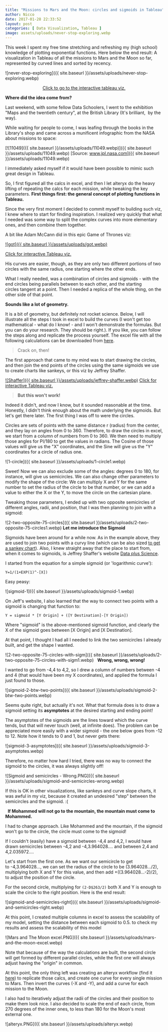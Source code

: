 ```yaml
---
title: "Missions to Mars and the Moon: circles and sigmoids in Tableau"
author: Nicco
date: 2017-01-28 22:33:52
layout: post
categories: [ Data Visualization, Tableau ]
image: assets/uploads/never-stop-exploring.webp
---
```


This week I spent my free time stretching and refreshing my (high school) knowledge of plotting exponential functions. Here below the end result: A visualization in Tableau of all the missions to Mars and the Moon so far, represented by curved lines and sorted by recency.

![never-stop-exploring]({{ site.baseurl }}/assets/uploads/never-stop-exploring.webp)
<p style="text-align: center;"><a href="https://public.tableau.com/views/NeverStopExploringAllthemissionstoMarsandtheMoonsofar/NEVERSTOPEXPLORING-AllthemissionstoMarsandtheMoon?:embed=y&amp;:display_count=yes" target="_blank" rel="noopener noreferrer">Click to go to the interactive tableau viz.</a></p>

**Where did the idea come from?**

Last weekend, with some fellow Data Schoolers, I went to the exhibition "Maps and the twentieth century", at the British Library (It's brilliant,  by the way).

While waiting for people to come, I was leafing through the books in the Library's shop and came across a munificent infographic from the NASA about missions to space:

[![11049]({{ site.baseurl }}/assets/uploads/11049.webp)]({{ site.baseurl }}/assets/uploads/11049.webp)
[Source: www.jpl.nasa.com]({{ site.baseurl }}/assets/uploads/11049.webp)

I immediately asked myself if it would have been possible to mimic such great design in Tableau.

So, I first figured all the calcs in excel, and then I let alteryx do the heavy lifting of repeating the calcs for each mission, while tweaking the key parameters.
**First things first: the general concept of plotting functions in Tableau.**


Since the very first moment I decided to commit myself to building such viz, I knew where to start for finding inspiration. I realized very quickly that what I needed was some way to split the complex curves into more elementary ones, and then combine them together.

A bit like Adam McCann did in this epic Game of Thrones viz:

[![got]({{ site.baseurl }}/assets/uploads/got.webp)](https://public.tableau.com/en-us/s/gallery/game-thrones-0)

[Click for interactive Tableau viz.](https://public.tableau.com/en-us/s/gallery/game-thrones-0)

His curves are easier, though, as they are only two different portions of two circles with the same radius, one starting where the other ends.

What I really needed, was a combination of circles and sigmoids - with the end circles being parallels between to each other, and the starting circles tangent at a point. Then I needed a replica of the whole thing, on the other side of that point.

**Sounds like a lot of geometry.**

It is a bit of geometry, but definitely not rocket science. Below, I will illustrate all the steps I took in excel to build the curves (I won't get too mathematical - what do I know! - and I won't demonstrate the formulas. But you can do your research. They should be right.). If you like, you can follow the steps along and replicate the process yourself. The excel file with all the following calculations can be downloaded from [here](https://dl.dropboxusercontent.com/u/26083752/Missions%20to%20Mars%20prod.xlsx).

> Crack on, then!

The first approach that came to my mind was to start drawing the circles, and then join the end points of the circles using the same sigmoids we use to create charts like sankeys, or this viz by Jeffrey Shaffer.

[![Shaffer]({{ site.baseurl }}/assets/uploads/jeffrey-shaffer.webp)](https://public.tableau.com/profile/jeffs8297#!/vizhome/StateofAmericaRankings2/DashboardExample) 
[Click for interactive Tableau viz.](https://public.tableau.com/profile/jeffs8297#!/vizhome/StateofAmericaRankings2/DashboardExample)

> **But this won't work!**

Indeed it didn't, and now I know, but it sounded reasonable at the time. Honestly, I didn't think enough about the math underlying the sigmoids. But let's get there later. The first thing I was off to were the circles.

Circles are sets of points with the same distance r (radius) from the center, and they lay on angles from 0 to 360. Therefore, to draw the circles in excel, we start from a column of numbers from 0 to 360. We then need to multiply those angles for PI/180 to get the values in radians. The Cosine of those values will give us the "X" coordinates, and the Sine will give us the "Y" coordinates for a circle of radius one.

![1-circle]({{ site.baseurl }}/assets/uploads/1-circle1.webp)

Sweet! Now we can also exclude some of the angles: degrees 0 to 180, for instance, will give us semicircles. We can also change other parameters to modify the shape of the circle: We can multiply X and Y for the same number to set the radius of the circle to be that number, or we can add a value to either the X or the Y, to move the circle on the cartesian plane.

Tweaking those parameters, I ended up with two opposite semicircles of different angles, radii, and position, that I was then planning to join with a sigmoid:

![2-two-opposite-75-circles]({{ site.baseurl }}/assets/uploads/2-two-opposite-75-circles1.webp)
**Let me introduce the Sigmoid**


Sigmoids have been around for a while now. As in the example above, they are used to join two points with a curvy line (which can be also sized [to get a sankey chart](http://www.theinformationlab.co.uk/2015/03/04/sankey-charts-in-tableau/)). Also, I knew straight away that the place to start from, when it comes to sigmoids, is Jeffrey Shaffer's website [Data plus Science](https://www.dataplusscience.com/RecreationinTableau2.html).

I started from the equation for a simple sigmoid (or 'logarithmic curve'):

`Y=1/(1+EXP(1)^-[X])`


Easy peasy:

![sigmoid-1]({{ site.baseurl }}/assets/uploads/sigmoid-1.webp)

On Jeff's website, I also learned that the way to connect two points with a sigmoid is changing that function to:

`Y = sigmoid * [Y Origin] + ([Y Destination]-[Y Origin])`

Where "sigmoid" is the above-mentioned sigmoid function, and clearly the X of the sigmoid goes between [X Origin] and [X Destination].

At that point, I thought I had all I needed to link the two semicircles I already built, and get the shape I wanted.

![2-two-opposite-75-circles-with-sigm]({{ site.baseurl }}/assets/uploads/2-two-opposite-75-circles-with-sigm1.webp)
 
**Wrong, wrong, wrong!**

I wanted to go from -4,4 to 4,2, so I drew a column of numbers between -4 and 4 (that would have been my X coordinates), and applied the formula I just found to those.

![sigmoid-2-btw-two-points]({{ site.baseurl }}/assets/uploads/sigmoid-2-btw-two-points.webp)

Seems quite right, but actually it's not. What that formula does is to draw a sigmoid setting its **asymptotes** at the desired starting and ending point!

The asymptotes of the sigmoids are the lines toward which the curve tends, but that will never touch (well, at infinite does). The problem can be appreciated more easily with a wider sigmoid - the one below goes from -12 to 12. Note how it tends to 0 and 1, but never gets there:

![sigmoid-3-asymptotes]({{ site.baseurl }}/assets/uploads/sigmoid-3-asymptotes.webp)

Therefore, no matter how hard I tried, there was no way to connect the sigmoid to the circles, it was always slightly off!

![Sigmoid and semicircles - Wrong.PNG]({{ site.baseurl }}/assets/uploads/sigmoid-and-semicircles-wrong.webp)

If this is OK in other visualizations, like sankeys and curve slope charts, it was awful in my viz, because it created an undesired "step" between the semicircles and the sigmoid. :(

 
**If Mohammed will not go to the mountain, the mountain must come to Mohammed.**


I had to change approach. Like Mohammed and the mountain, if the sigmoid won't go to the circle, the circle must come to the sigmoid!

If I couldn't (easily) have a sigmoid between -4,4 and 4,2, I would have drawn semicircles between -4,2 and -4,3.964028.... and between 2,4 and 4,2.035972....

Let's start from the first one. As we want our semicircle to get to -4,3.964028..., we can set the radius of the circle to be (3.964028.../2), multiplying both X and Y for this value, and then add +((3.964028...-2)/2), to adjust the position of the circle.

For the second circle, multiplying for `(2-D$263/2)` both X and Y is enough to scale the circle to the right position. Here is the end result:

![sigmoid-and-semicircles-right]({{ site.baseurl }}/assets/uploads/sigmoid-and-semicircles-right.webp)

At this point, I created multiple columns in excel to assess the scalability of my model, setting the distance between each sigmoid to 0.5. to check my results and assess the scalability of this model

![Mars and The Moon excel.PNG]({{ site.baseurl }}/assets/uploads/mars-and-the-moon-excel.webp)

Note that because of the way the calculations are built, the second circle will get formed by different parallel circles, while the first one will always adjust having the "origin" in common.

At this point, the only thing left was creating an alteryx workflow (find it [here](https://dl.dropboxusercontent.com/u/26083752/Mars%20and%20the%20Moon.yxmd)) to replicate those calcs, and create one curve for every single mission to Mars. Then invert the curves (-X and -Y), and add a curve for each mission to the Moon.

I also had to iteratively adjust the radii of the circles and their position to make them look nice. I also decided to scale the end of each circle, from 270 degrees of the inner ones, to less than 180 for the Moon's most external one.

![alteryx.PNG]({{ site.baseurl }}/assets/uploads/alteryx.webp)

 
